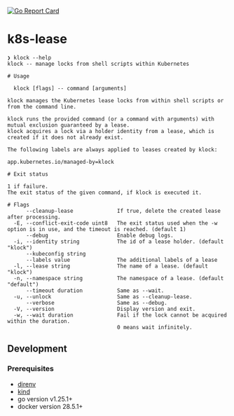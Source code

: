 [![Go Report Card](https://goreportcard.com/badge/github.com/berquerant/k8s-lease)](https://goreportcard.com/report/github.com/berquerant/k8s-lease)

# k8s-lease

```
❯ klock --help
klock -- manage locks from shell scripts within Kubernetes

# Usage

  klock [flags] -- command [arguments]

klock manages the Kubernetes lease locks from within shell scripts or from the command line.

klock runs the provided command (or a command with arguments) with mutual exclusion guaranteed by a lease.
klock acquires a lock via a holder identity from a lease, which is created if it does not already exist.

The following labels are always applied to leases created by klock:

app.kubernetes.io/managed-by=klock

# Exit status

1 if failure.
The exit status of the given command, if klock is executed it.

# Flags
      --cleanup-lease              If true, delete the created lease after processing.
  -E, --conflict-exit-code uint8   The exit status used when the -w option is in use, and the timeout is reached. (default 1)
      --debug                      Enable debug logs.
  -i, --identity string            The id of a lease holder. (default "klock")
      --kubeconfig string
      --labels value               The additional labels of a lease
  -l, --lease string               The name of a lease. (default "klock")
  -n, --namespace string           The namespace of a lease. (default "default")
      --timeout duration           Same as --wait.
  -u, --unlock                     Same as --cleanup-lease.
      --verbose                    Same as --debug.
  -V, --version                    Display version and exit.
  -w, --wait duration              Fail if the lock cannot be acquired within the duration.
                                   0 means wait infinitely.
```

## Development

### Prerequisites

- [direnv](https://github.com/direnv/direnv)
- [kind](https://github.com/kubernetes-sigs/kind)
- go version v1.25.1+
- docker version 28.5.1+
